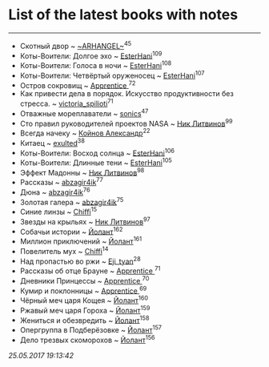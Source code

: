 # List of the latest books with notes
---

* Скотный двор ~ [~ARHANGEL~](users/642/64251996-vkontakte)<sup>45</sup>
* Коты-Воители: Долгое эхо ~ [EsterHani](users/305/30558181-vkontakte)<sup>109</sup>
* Коты-Воители: Голоса в ночи ~ [EsterHani](users/305/30558181-vkontakte)<sup>108</sup>
* Коты-Воители: Четвёртый оруженосец ~ [EsterHani](users/305/30558181-vkontakte)<sup>107</sup>
* Остров сокровищ ~ [Apprentice ](users/528/52821952-vkontakte)<sup>72</sup>
* Как привести дела в порядок. Искусство продуктивности без стресса. ~ [victoria_spilioti](users/219/219259003-vkontakte)<sup>71</sup>
* Отважные мореплаватели ~ [sonics](users/588/5880221-vkontakte)<sup>47</sup>
* Сто правил руководителей проектов NASA ~ [Ник Литвинов](users/241/241974816-vkontakte)<sup>99</sup>
* Всегда начеку ~ [Койнов Александр](users/414/414040473-vkontakte)<sup>22</sup>
* Китаец ~ [exulted](users/100/100599204551896265722-google)<sup>38</sup>
* Коты-Воители: Восход солнца ~ [EsterHani](users/305/30558181-vkontakte)<sup>106</sup>
* Коты-Воители: Длинные тени ~ [EsterHani](users/305/30558181-vkontakte)<sup>105</sup>
* Эффект Мадонны ~ [Ник Литвинов](users/241/241974816-vkontakte)<sup>98</sup>
* Рассказы ~ [abzagir4ik](users/362/3621623-vkontakte)<sup>77</sup>
* Дюна ~ [abzagir4ik](users/362/3621623-vkontakte)<sup>76</sup>
* Золотая галера ~ [abzagir4ik](users/362/3621623-vkontakte)<sup>75</sup>
* Синие линзы ~ [Chiffi](users/105/105831994080785626680-google)<sup>15</sup>
* Звезды на крыльях ~ [Ник Литвинов](users/241/241974816-vkontakte)<sup>97</sup>
* Собачьи истории ~ [Йолант](users/104/104690883692185089260-google)<sup>162</sup>
* Миллион приключений ~ [Йолант](users/104/104690883692185089260-google)<sup>161</sup>
* Повелитель мух ~ [Chiffi](users/105/105831994080785626680-google)<sup>14</sup>
* Над пропастью во ржи ~ [Eji_tyan](users/235/2352103981-twitter)<sup>28</sup>
* Рассказы об отце Брауне ~ [Apprentice ](users/528/52821952-vkontakte)<sup>71</sup>
* Дневники Принцессы ~ [Apprentice ](users/528/52821952-vkontakte)<sup>70</sup>
* Кумир и поклонницы ~ [Apprentice ](users/528/52821952-vkontakte)<sup>69</sup>
* Чёрный меч царя Кощея ~ [Йолант](users/104/104690883692185089260-google)<sup>160</sup>
* Ржавый меч царя Гороха ~ [Йолант](users/104/104690883692185089260-google)<sup>159</sup>
* Жениться и обезвредить ~ [Йолант](users/104/104690883692185089260-google)<sup>158</sup>
* Опергруппа в Подберёзовке ~ [Йолант](users/104/104690883692185089260-google)<sup>157</sup>
* Дело трезвых скоморохов ~ [Йолант](users/104/104690883692185089260-google)<sup>156</sup>


_25.05.2017 19:13:42_
